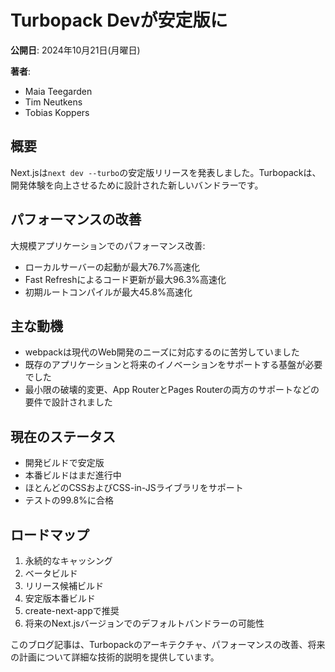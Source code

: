 # Turbopack Devが安定版に

**公開日**: 2024年10月21日(月曜日)

**著者**:
- Maia Teegarden
- Tim Neutkens
- Tobias Koppers

## 概要

Next.jsは`next dev --turbo`の安定版リリースを発表しました。Turbopackは、開発体験を向上させるために設計された新しいバンドラーです。

## パフォーマンスの改善

大規模アプリケーションでのパフォーマンス改善:
- ローカルサーバーの起動が最大76.7%高速化
- Fast Refreshによるコード更新が最大96.3%高速化
- 初期ルートコンパイルが最大45.8%高速化

## 主な動機

- webpackは現代のWeb開発のニーズに対応するのに苦労していました
- 既存のアプリケーションと将来のイノベーションをサポートする基盤が必要でした
- 最小限の破壊的変更、App RouterとPages Routerの両方のサポートなどの要件で設計されました

## 現在のステータス

- 開発ビルドで安定版
- 本番ビルドはまだ進行中
- ほとんどのCSSおよびCSS-in-JSライブラリをサポート
- テストの99.8%に合格

## ロードマップ

1. 永続的なキャッシング
2. ベータビルド
3. リリース候補ビルド
4. 安定版本番ビルド
5. create-next-appで推奨
6. 将来のNext.jsバージョンでのデフォルトバンドラーの可能性

このブログ記事は、Turbopackのアーキテクチャ、パフォーマンスの改善、将来の計画について詳細な技術的説明を提供しています。
